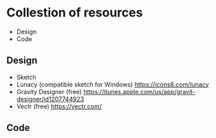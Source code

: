 # Collestion of resources #

* Design
* Code

## Design ##
* Sketch
* Lunacy (compatible sketch for Windows)  https://icons8.com/lunacy
* Gravity Designer (free) https://itunes.apple.com/us/app/gravit-designer/id1207744923
* Vectr (free) https://vectr.com/

## Code ##
